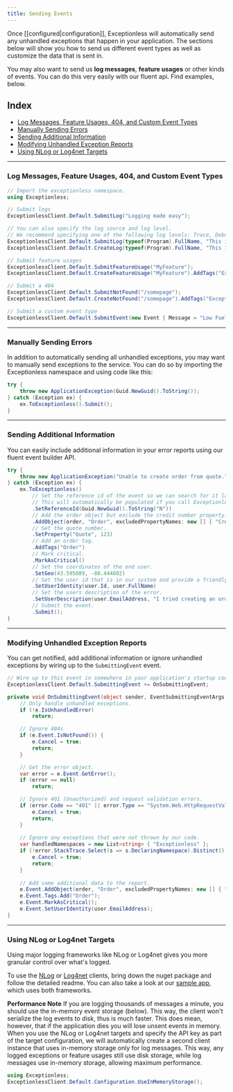 ```yaml
---
title: Sending Events
---
```

Once [[configured|configuration]], Exceptionless will automatically send any unhandled exceptions that happen in your application. The sections below will show you how to send us different event types as well as customize the data that is sent in.

You may also want to send us **log messages**, **feature usages** or other kinds of events. You can do this very easily with our fluent api. Find examples, below.

## Index

* [Log Messages, Feature Usages, 404, and Custom Event Types](#log-messages-feature-usages-404-and-custom-event-types)
* [Manually Sending Errors](#manually-sending-errors)
* [Sending Additional Information](#sending-additional-information)
* [Modifying Unhandled Exception Reports](#modifying-unhandled-exception-reports)
* [Using NLog or Log4net Targets](#using-nlog-or-log4net-targets)

***

### Log Messages, Feature Usages, 404, and Custom Event Types
```csharp
// Import the exceptionless namespace.
using Exceptionless;

// Submit logs
ExceptionlessClient.Default.SubmitLog("Logging made easy");

// You can also specify the log source and log level.
// We recommend specifying one of the following log levels: Trace, Debug, Info, Warn, Error
ExceptionlessClient.Default.SubmitLog(typeof(Program).FullName, "This is so easy", "Info");
ExceptionlessClient.Default.CreateLog(typeof(Program).FullName, "This is so easy", "Info").AddTags("Exceptionless").Submit();

// Submit feature usages
ExceptionlessClient.Default.SubmitFeatureUsage("MyFeature");
ExceptionlessClient.Default.CreateFeatureUsage("MyFeature").AddTags("Exceptionless").Submit();

// Submit a 404
ExceptionlessClient.Default.SubmitNotFound("/somepage");
ExceptionlessClient.Default.CreateNotFound("/somepage").AddTags("Exceptionless").Submit();

// Submit a custom event type
ExceptionlessClient.Default.SubmitEvent(new Event { Message = "Low Fuel", Type = "racecar", Source = "Fuel System" });
```

***

### Manually Sending Errors
In addition to automatically sending all unhandled exceptions, you may want to manually send exceptions to the service. You can do so by importing the Exceptionless namespace and using code like this:
```csharp
try {
    throw new ApplicationException(Guid.NewGuid().ToString());
} catch (Exception ex) {
    ex.ToExceptionless().Submit();
}
```

***

### Sending Additional Information
You can easily include additional information in your error reports using our fluent event builder API.
```csharp
try {
    throw new ApplicationException("Unable to create order from quote.");
} catch (Exception ex) {
    ex.ToExceptionless()
        // Set the reference id of the event so we can search for it later (reference:id).
        // This will automatically be populated if you call ExceptionlessClient.Default.Configuration.UseReferenceIds();
        .SetReferenceId(Guid.NewGuid().ToString("N"))
        // Add the order object but exclude the credit number property.
        .AddObject(order, "Order", excludedPropertyNames: new [] { "CreditCardNumber" }, maxDepth: 2)
        // Set the quote number.
        .SetProperty("Quote", 123)
        // Add an order tag.
        .AddTags("Order")
        // Mark critical.
        .MarkAsCritical()
        // Set the coordinates of the end user.
        .SetGeo(43.595089, -88.444602)
        // Set the user id that is in our system and provide a friendly name.
        .SetUserIdentity(user.Id, user.FullName)
        // Set the users description of the error.
        .SetUserDescription(user.EmailAddress, "I tried creating an order from my saved quote.")
        // Submit the event.
        .Submit();
}
```

***

### Modifying Unhandled Exception Reports
You can get notified, add additional information or ignore unhandled exceptions by wiring up to the `SubmittingEvent` event.
```csharp
// Wire up to this event in somewhere in your application's startup code.
ExceptionlessClient.Default.SubmittingEvent += OnSubmittingEvent;

private void OnSubmittingEvent(object sender, EventSubmittingEventArgs e) {
    // Only handle unhandled exceptions.
    if (!e.IsUnhandledError)
        return;

    // Ignore 404s
    if (e.Event.IsNotFound()) {
        e.Cancel = true;
        return;
    }

    // Get the error object.
    var error = e.Event.GetError();
    if (error == null)
        return;

    // Ignore 401 (Unauthorized) and request validation errors.
    if (error.Code == "401" || error.Type == "System.Web.HttpRequestValidationException") {
        e.Cancel = true;
        return;
    }
    
    // Ignore any exceptions that were not thrown by our code.
    var handledNamespaces = new List<string> { "Exceptionless" };
    if (!error.StackTrace.Select(s => s.DeclaringNamespace).Distinct().Any(ns => handledNamespaces.Any(ns.Contains))) {
        e.Cancel = true;
        return;
    }
    
    // Add some additional data to the report.
    e.Event.AddObject(order, "Order", excludedPropertyNames: new [] { "CreditCardNumber" }, maxDepth: 2);
    e.Event.Tags.Add("Order");
    e.Event.MarkAsCritical();
    e.Event.SetUserIdentity(user.EmailAddress);
}
```

***

### Using NLog or Log4net Targets
Using major logging frameworks like NLog or Log4net gives you more granular control over what's logged.

To use the [NLog](https://www.nuget.org/packages/exceptionless.nlog) or [Log4net](https://www.nuget.org/packages/exceptionless.log4net) clients, bring down the nuget package and follow the detailed readme. You can also take a look at our [sample app](https://github.com/exceptionless/Exceptionless.Net/tree/master/samples/Exceptionless.SampleConsole), which uses both frameworks.

**Performance Note**
If you are logging thousands of messages a minute, you should use the in-memory event storage (below). This way, the client won't serialize the log events to disk, thus is much faster. This does mean, however, that if the application dies you will lose unsent events in memory. When you use the NLog or Log4net targets and specify the API key as part of the target configuration, we will automatically create a second client instance that uses in-memory storage only for log messages. This way, any logged exceptions or feature usages still use disk storage, while log messages use in-memory storage, allowing maximum performance.

```csharp
using Exceptionless;
ExceptionlessClient.Default.Configuration.UseInMemoryStorage();
```